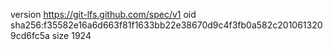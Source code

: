 version https://git-lfs.github.com/spec/v1
oid sha256:f35582e16a6d663f81f1633bb22e38670d9c4f3fb0a582c2010613209cd6fc5a
size 1924
